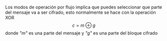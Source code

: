 Los modos de operación por flujo implica que puedes seleccionar que parte del mensaje va a ser cifrado, esto normalmente se hace con la operación XOR
$$
c=m \oplus g
$$
donde *"m"* es una parte del mensaje y *"g"* es una parte del bloque cifrado 
